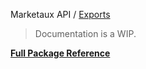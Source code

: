 Marketaux API / [Exports](modules.md)

> Documentation is a WIP.

**[Full Package Reference](https://github.com/Viriatto/marketaux-api/blob/master/docs/modules.md)**
